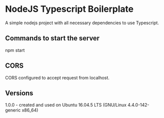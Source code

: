 # NodeJS Typescript Boilerplate
A simple nodejs project with all necessary dependencies to use Typescript.

## Commands to start the server
npm start

## CORS
CORS configured to accept request from localhost.

## Versions
1.0.0 - created and used on Ubuntu 16.04.5 LTS (GNU/Linux 4.4.0-142-generic x86_64)
